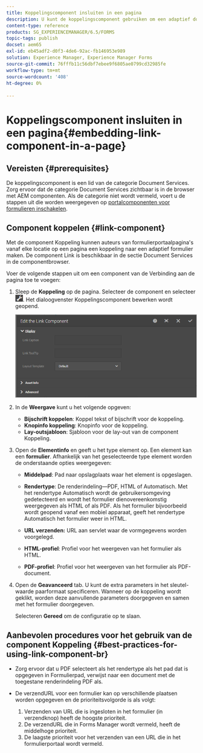 ```yaml
---
title: Koppelingscomponent insluiten in een pagina
description: U kunt de koppelingscomponent gebruiken om een adaptief document of een adaptief formulier van een willekeurige pagina te koppelen.
content-type: reference
products: SG_EXPERIENCEMANAGER/6.5/FORMS
topic-tags: publish
docset: aem65
exl-id: eb45adf2-d0f3-4de6-92ac-fb146953e989
solution: Experience Manager, Experience Manager Forms
source-git-commit: 76fffb11c56dbf7ebee9f6805ae0799cd32985fe
workflow-type: tm+mt
source-wordcount: '408'
ht-degree: 0%

---
```


# Koppelingscomponent insluiten in een pagina{#embedding-link-component-in-a-page}

## Vereisten {#prerequisites}

De koppelingscomponent is een lid van de categorie Document Services. Zorg ervoor dat de categorie Document Services zichtbaar is in de browser met AEM componenten. Als de categorie niet wordt vermeld, voert u de stappen uit die worden weergegeven op [portalcomponenten voor formulieren inschakelen](/help/forms/using/enabling-forms-portal-components.md).

## Component koppelen {#link-component}

Met de component Koppeling kunnen auteurs van formulierportaalpagina&#39;s vanaf elke locatie op een pagina een koppeling naar een adaptief formulier maken. De component Link is beschikbaar in de sectie Document Services in de componentbrowser.

Voer de volgende stappen uit om een component van de Verbinding aan de pagina toe te voegen:

1. Sleep de **Koppeling** op de pagina. Selecteer de component en selecteer ![cmppr](assets/cmppr.png). Het dialoogvenster Koppelingscomponent bewerken wordt geopend.

   ![edit-link-component](assets/edit-link-component.png)

1. In de **Weergave** kunt u het volgende opgeven:

   * **Bijschrift koppelen**: Koppel tekst of bijschrift voor de koppeling.
   * **Knopinfo koppeling**: Knopinfo voor de koppeling.
   * **Lay-outsjabloon**: Sjabloon voor de lay-out van de component Koppeling.

1. Open de **Elementinfo** en geeft u het type element op. Een element kan een **formulier**. Afhankelijk van het geselecteerde type element worden de onderstaande opties weergegeven:

   * **Middelpad**: Pad naar opslagplaats waar het element is opgeslagen.

   * **Rendertype**: De renderindeling—PDF, HTML of Automatisch. Met het rendertype Automatisch wordt de gebruikersomgeving gedetecteerd en wordt het formulier dienovereenkomstig weergegeven als HTML of als PDF. Als het formulier bijvoorbeeld wordt geopend vanaf een mobiel apparaat, geeft het rendertype Automatisch het formulier weer in HTML.
   * **URL verzenden:**  URL aan servlet waar de vormgegevens worden voorgelegd.
   * **HTML-profiel**: Profiel voor het weergeven van het formulier als HTML.
   * **PDF-profiel**: Profiel voor het weergeven van het formulier als PDF-document.

1. Open de **Geavanceerd** tab. U kunt de extra parameters in het sleutel-waarde paarformaat specificeren. Wanneer op de koppeling wordt geklikt, worden deze aanvullende parameters doorgegeven en samen met het formulier doorgegeven.

   Selecteren **Gereed** om de configuratie op te slaan.

## Aanbevolen procedures voor het gebruik van de component Koppeling {#best-practices-for-using-link-component-br}

* Zorg ervoor dat u PDF selecteert als het rendertype als het pad dat is opgegeven in Formulierpad, verwijst naar een document met de toegestane renderindeling PDF als.
* De verzendURL voor een formulier kan op verschillende plaatsen worden opgegeven en de prioriteitsvolgorde is als volgt:

   1. Verzenden van URL die is ingesloten in het formulier (in verzendknop) heeft de hoogste prioriteit.
   1. De verzendURL die in Forms Manager wordt vermeld, heeft de middelhoge prioriteit.
   1. De laagste prioriteit voor het verzenden van een URL die in het formulierportaal wordt vermeld.
